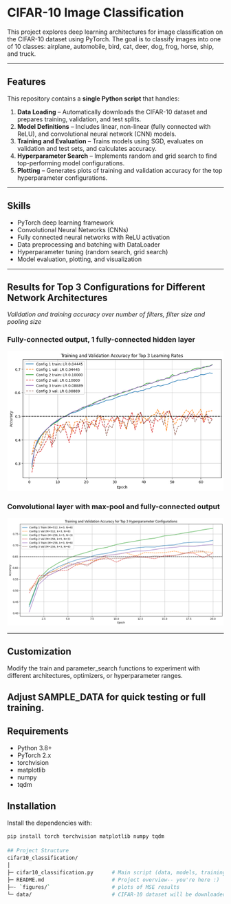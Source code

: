 # CIFAR-10 Image Classification

This project explores deep learning architectures for image classification on the CIFAR-10 dataset using PyTorch. The goal is to classify images into one of 10 classes: airplane, automobile, bird, cat, deer, dog, frog, horse, ship, and truck.  

---

## Features

This repository contains a **single Python script** that handles:

1. **Data Loading** – Automatically downloads the CIFAR-10 dataset and prepares training, validation, and test splits.  
2. **Model Definitions** – Includes linear, non-linear (fully connected with ReLU), and convolutional neural network (CNN) models.  
3. **Training and Evaluation** – Trains models using SGD, evaluates on validation and test sets, and calculates accuracy.  
4. **Hyperparameter Search** – Implements random and grid search to find top-performing model configurations.  
5. **Plotting** – Generates plots of training and validation accuracy for the top hyperparameter configurations. 
---
## Skills
- PyTorch deep learning framework  
- Convolutional Neural Networks (CNNs)  
- Fully connected neural networks with ReLU activation  
- Data preprocessing and batching with DataLoader  
- Hyperparameter tuning (random search, grid search)  
- Model evaluation, plotting, and visualization 
--- 
## Results for Top 3 Configurations for Different Network Architectures 
*Validation and training accuracy over number of filters, filter size and pooling size*
### Fully-connected output, 1 fully-connected hidden layer
![Fully-connected output, 1 fully-connected hidden layer](figures/fully_connected.png)

### Convolutional layer with max-pool and fully-connected output
![Convolutional layer with max-pool and fully-connected output](figures/convolutional_layer.png)

---
## Customization
Modify the train and parameter_search functions to experiment with different architectures, optimizers, or hyperparameter ranges.

Adjust SAMPLE_DATA for quick testing or full training.
---

## Requirements

- Python 3.8+  
- PyTorch 2.x  
- torchvision  
- matplotlib  
- numpy  
- tqdm  

## Installation
Install the dependencies with:

```bash
pip install torch torchvision matplotlib numpy tqdm

## Project Structure
cifar10_classification/
│
├─ cifar10_classification.py      # Main script (data, models, training, hyperparameter search, plotting)
├─ README.md                      # Project overview-- you're here :)
├─- `figures/`                    # plots of MSE results
└─ data/                          # CIFAR-10 dataset will be downloaded here automatically
